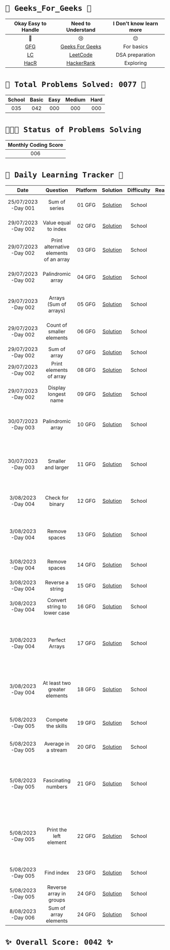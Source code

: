 # `🌟 Geeks_For_Geeks 🌟`



|                   Okay Easy to Handle                   |                          Need to Understand                          | I Don't know learn more |
| :------------------------------------------------------: | :-------------------------------------------------------------------: | :---------------------: |
|                            💚                            |                                  😢                                  |           😔           |
| [GFG](https://auth.geeksforgeeks.org/user/) | [Geeks For Geeks](https://auth.geeksforgeeks.org/user/) |       For basics       |
|          [LC](https://leetcode.com//)          |             [LeetCode](https://leetcode.com//)             |     DSA preparation     |
|    [HacR](https://www.hackerrank.com?=1)    |        [HackerRank](https://www.hackerrank.com/?hr_r=1)        |        Exploring        |



# `💝 Total Problems Solved: 0077 💝`


| School | Basic | Easy | Medium | Hard |
| :--:   | :----: | :--: | :--: | :--: |
|   035  |  042   | 000  | 000  | 000  |


# `🏃🏃🏃 Status of Problems Solving`


| Monthly Coding Score |
| :------------------: |
|      006     |




# `💪 Daily Learning Tracker 👏`


|        Date        |                                                                                               Question                                                                                               |    Platform    |                                             Solution                                             | Difficulty | Reaction |                                    Description                                    |
| :-----------------: | :---------------------------------------------------------------------------------------------------------------------------------------------------------------------------------------------------: | :------------: | :-----------------------------------------------------------------------------------------------: | :--------: | :------: | :--------------------------------------------------------------------------------: |
|  25/07/2023 -Day 001  |  Sum of series  |  01 GFG  |  [Solution](https://github.com/sireesha-siri/Geeks_For_Geeks/blob/main/Array_School/Sum_of_series.py)  |  School  |  💚  |  Includes mathematical formula  |
|  29/07/2023 -Day 002  |  Value equal to index  |  02 GFG  |  [Solution](https://github.com/sireesha-siri/Geeks_For_Geeks/blob/main/Array_School/Value_equal_to_index.py)  |  School  |  💚  |  Comparing index position  |
|  29/07/2023 -Day 002  |  Print alternative elements of an array |  03 GFG  |  [Solution](https://github.com/sireesha-siri/Geeks_For_Geeks/blob/main/Array_School/Print_alternate_elements_of_an_array.py)  |  School  |  💚  |  Print numbers alternatively  |
|  29/07/2023 -Day 002  |  Palindromic array |  04 GFG  |  [Solution](https://github.com/sireesha-siri/Geeks_For_Geeks/blob/main/Array_School/Palindromic_array.py)  |  School  |  💚  |  Array must contain palindrome numbers  |
|  29/07/2023 -Day 002  |  Arrays (Sum of arrays) |  05 GFG  |  [Solution](https://github.com/sireesha-siri/Geeks_For_Geeks/blob/main/Array_School/Arrays(Sum_of_array).py)  |  School  |  💚  |  Sum of elements present in the array  | 
|  29/07/2023 -Day 002  |  Count of smaller elements |  06 GFG  |  [Solution](https://github.com/sireesha-siri/Geeks_For_Geeks/blob/main/Array_School/Count_of_smaller_elements.py)  |  School  |  💚  |  Elements which are at most the given value  |
|  29/07/2023 -Day 002  |  Sum of array |  07 GFG  |  [Solution](https://github.com/sireesha-siri/Geeks_For_Geeks/blob/main/Array_School/Sum_of_array.py)  |  School  |  💚  |  Finding sum of elements  |
|  29/07/2023 -Day 002  |  Print elements of array |  08 GFG  |  [Solution](https://github.com/sireesha-siri/Geeks_For_Geeks/blob/main/Array_School/Print_elements_of_array.py)  |  School  |  💚  |  Displaying the elements  |
|  29/07/2023 -Day 002  |  Display longest name |  09 GFG  |  [Solution](https://github.com/sireesha-siri/Geeks_For_Geeks/blob/main/Array_School/Display_longest_name.py)  |  School  |  💚  |  Display longest name among the array  |
|  30/07/2023 -Day 003  |  Palindromic array |  10 GFG  |  [Solution](https://github.com/sireesha-siri/Geeks_For_Geeks/blob/main/Array_School/C++_Array(print_an_element).py)  |  School  |  💚  |  Print the element present at the given index  |
|  30/07/2023 -Day 003  |  Smaller and larger |  11 GFG  |  [Solution](https://github.com/sireesha-siri/Geeks_For_Geeks/blob/main/Array_School/Smaller_and_larger.py)  |  School  |  💚  |  Display the number which is greater and less than the given number  |
|  3/08/2023 -Day 004  |  Check for binary |  12 GFG  |  [Solution](https://github.com/sireesha-siri/Geeks_For_Geeks/blob/main/Array_School/Check_for_binary.py)  |  School  |  💚  |  Checking the sequence whether it is binary or not  |
|  3/08/2023 -Day 004  |  Remove spaces |  13 GFG  |  [Solution](https://github.com/sireesha-siri/Geeks_For_Geeks/blob/main/Array_School/Remove_spaces.py)  |  School  |  💚  |  Remove spaces from the given sequence and join the words  |
|  3/08/2023 -Day 004  |  Remove spaces |  14 GFG  |  [Solution](https://github.com/sireesha-siri/Geeks_For_Geeks/blob/main/Array_School/Convert_string_to_lower.py)  |  School  |  💚  |  Convert characters to lower case  |
|  3/08/2023 -Day 004  |  Reverse a string |  15 GFG  |  [Solution](https://github.com/sireesha-siri/Geeks_For_Geeks/blob/main/Array_School/Reverse_string.py)  |  School  |  💚  |  Reverse the order of the string |
|  3/08/2023 -Day 004  |  Convert string to lower case |  16 GFG  |  [Solution](https://github.com/sireesha-siri/Geeks_For_Geeks/blob/main/Array_School/Convert_string_to_lower.py)  |  School  |  💚  |  Convert characters to lower case |
|  3/08/2023 -Day 004  |  Perfect Arrays |  17 GFG  |  [Solution](https://github.com/sireesha-siri/Geeks_For_Geeks/blob/main/Array_School/Perfect_arrays.py)  |  School  |  💚  |  Reverse the array and compare with the previous whether it is perfect or not |
|  3/08/2023 -Day 004  |  At least two greater elements |  18 GFG  |  [Solution](https://github.com/sireesha-siri/Geeks_For_Geeks/blob/main/Atleast_two_greater_elements.py)  |  School  |  💚  |  Display all the elements in the sorted form except two greater elements |
|  5/08/2023 -Day 005  |  Compete the skills |  19 GFG  |  [Solution](https://github.com/sireesha-siri/Geeks_For_Geeks/blob/main/Compete_the_skills.py)  |  School  |  💚  |  Compare skills and and give score |
|  5/08/2023 -Day 005  |  Average in a stream |  20 GFG  |  [Solution](https://github.com/sireesha-siri/Geeks_For_Geeks/blob/main/Average_in_a_stream.py)  |  School  |  💚  |  Find average at every point |
|  5/08/2023 -Day 005  |  Fascinating numbers |  21 GFG  |  [Solution](https://github.com/sireesha-siri/Geeks_For_Geeks/blob/main/Fascinating_number.py)  |  School  |  💚  |  Compare whether the number after performing all the operations between 1 and 9 |
|  5/08/2023 -Day 005  |  Print the left element |  22 GFG  |  [Solution](https://github.com/sireesha-siri/Geeks_For_Geeks/blob/main/Print_the_left_element.py)  |  School  |  💚  |  Display the elements after eliminating the numbers based on the given condition |
|  5/08/2023 -Day 005  |  Find index |  23 GFG  |  [Solution](https://github.com/sireesha-siri/Geeks_For_Geeks/blob/main/Find_index.py)  |  School  |  💚  |  Find start and end index |
|  5/08/2023 -Day 005  |  Reverse array in groups |  24 GFG  |  [Solution](https://github.com/sireesha-siri/Geeks_For_Geeks/blob/main/Reverse_array_in_groups.py)  |  School  |  💚  |  Reverse the sub arrays |
|  8/08/2023 -Day 006  |  Sum of array elements |  24 GFG  |  [Solution](https://github.com/sireesha-siri/Geeks_For_Geeks/blob/main/Sum_of_array_elements.py)  |  School  |  💚  |  Print sum of elements of an array |


# `✨ Overall Score: 0042 ✨`